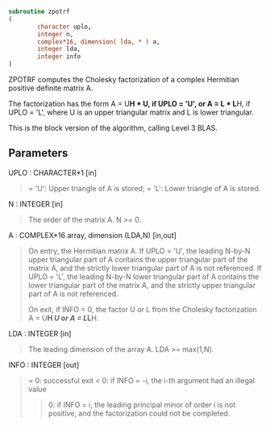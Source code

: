 ```fortran
subroutine zpotrf
(
        character uplo,
        integer n,
        complex*16, dimension( lda, * ) a,
        integer lda,
        integer info
)
```

ZPOTRF computes the Cholesky factorization of a complex Hermitian
positive definite matrix A.

The factorization has the form
A = U**H * U,  if UPLO = 'U', or
A = L  * L**H,  if UPLO = 'L',
where U is an upper triangular matrix and L is lower triangular.

This is the block version of the algorithm, calling Level 3 BLAS.

## Parameters
UPLO : CHARACTER*1 [in]
> = 'U':  Upper triangle of A is stored;
> = 'L':  Lower triangle of A is stored.

N : INTEGER [in]
> The order of the matrix A.  N >= 0.

A : COMPLEX*16 array, dimension (LDA,N) [in,out]
> On entry, the Hermitian matrix A.  If UPLO = 'U', the leading
> N-by-N upper triangular part of A contains the upper
> triangular part of the matrix A, and the strictly lower
> triangular part of A is not referenced.  If UPLO = 'L', the
> leading N-by-N lower triangular part of A contains the lower
> triangular part of the matrix A, and the strictly upper
> triangular part of A is not referenced.
> 
> On exit, if INFO = 0, the factor U or L from the Cholesky
> factorization A = U**H *U or A = L*L**H.

LDA : INTEGER [in]
> The leading dimension of the array A.  LDA >= max(1,N).

INFO : INTEGER [out]
> = 0:  successful exit
> < 0:  if INFO = -i, the i-th argument had an illegal value
> > 0:  if INFO = i, the leading principal minor of order i
> is not positive, and the factorization could not be
> completed.
